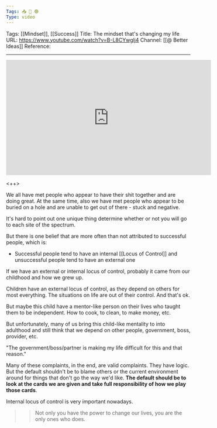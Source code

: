 ```yaml
---
Tags: 📥 🎥 🟢
Type: video
---
```


Tags: [[Mindset]], [[Success]]
Title: The mindset that's changing my life
URL: https://www.youtube.com/watch?v=B-L8CYwglj4
Channel: [[@ Better Ideas]]
Reference: 

---

<center>
	<iframe width="560" height="315" src="https://www.youtube.com/embed/B-L8CYwglj4" frameborder="0" allow="accelerometer; autoplay; encrypted-media; gyroscope; picture-in-picture" allow-fullscreen></iframe>
</center>

<++>

We all have met people who appear to have their shit together and are doing great. At the same time, also we have met people who appear to be buried on a hole and are unable to get out of there - stuck and negative.

It's hard to point out one unique thing determine whether or not you will go to each site of the spectrum.

But there is one belief that are more often than not attributed to successful people, which is:

- Successful people tend to have an internal [[Locus of Control]] and unsuccessful people tend to have an external one

If we have an external or internal locus of control, probably it came from our childhood and how we grew up.

Children have an external locus of control, as they depend on others for most everything. The situations on life are out of their control. And that's ok.

But maybe this child have a mentor-like person on their lives who taught them to be independent. How to cook, to clean, to make money, etc.

But unfortunately, many of us bring this child-like mentality to into adulthood and still think that we depend on other people, government, boss, provider, etc.

"The government/boss/partner is making my life difficult for this and that reason."

Many of these complaints, in the end, are valid complaints. They have logic. But the default shouldn't be to blame others or the current environment around for things that don't go the way we'd like. **The default should be to look at the cards we are given and take full responsibility of how we play those cards**.

Internal locus of control is very important nowadays. 

>> Not only you have the power to change our lives, you are the only ones who does. 